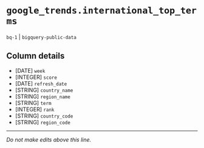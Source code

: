 # `google_trends.international_top_terms`
`bq-1` | `bigquery-public-data`

## Column details
* [DATE]      `week`
* [INTEGER]   `score`
* [DATE]      `refresh_date`
* [STRING]    `country_name`
* [STRING]    `region_name`
* [STRING]    `term`
* [INTEGER]   `rank`
* [STRING]    `country_code`
* [STRING]    `region_code`

-------------------------------------------------------------------------------
*Do not make edits above this line.*
